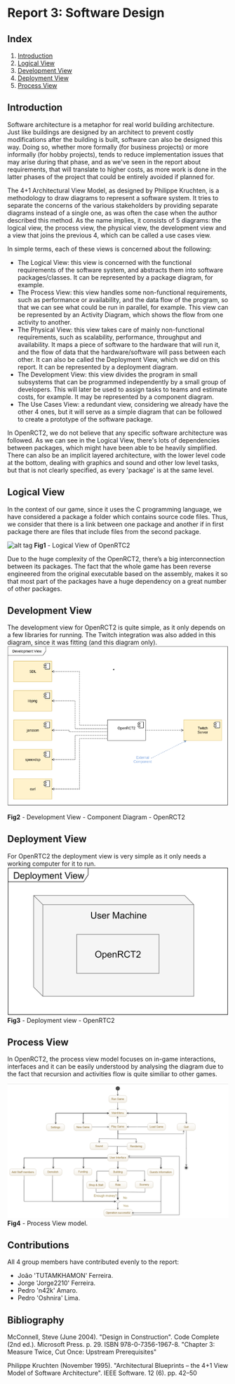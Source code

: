 # Report 3: Software Design

## Index
 1. [Introduction](#introduction)
 2. [Logical View](#logical_view)
 3. [Development View](#development_view)
 4. [Deployment View](#deployment_view)
 4. [Process View](#process_view)


## Introduction<a name="introduction"></a>
Software architecture is a metaphor for real world building architecture. Just like buildings are designed by an architect to prevent costly modifications after the building is built, software can also be designed this way. Doing so, whether more formally (for business projects) or more informally (for hobby projects), tends to reduce implementation issues that may arise during that phase, and as we've seen in the report about requirements, that will translate to higher costs, as more work is done in the latter phases of the project that could be entirely avoided if planned for.

The 4+1 Architectural View Model, as designed by Philippe Kruchten, is a methodology to draw diagrams to represent a software system. It tries to separate the concerns of the various stakeholders by providing separate diagrams instead of a single one, as was often the case when the author described this method. As the name implies, it consists of 5 diagrams: the logical view, the process view, the physical view, the development view and a view that joins the previous 4, which can be called a use cases view.

In simple terms, each of these views is concerned about the following:
* The Logical View: this view is concerned with the functional requirements of the software system, and abstracts them into software packages/classes. It can be represented by a package diagram, for example.
* The Process View: this view handles some non-functional requirements, such as performance or availability, and the data flow of the program, so that we can see what could be run in parallel, for example. This view can be represented by an Activity Diagram, which shows the flow from one activity to another.
* The Physical View: this view takes care of mainly non-functional requirements, such as scalability, performance, throughput and availability. It maps a piece of software to the hardware that will run it, and the flow of data that the hardware/software will pass between each other. It can also be called the Deployment View, which we did on this report. It can be represented by a deployment diagram.
* The Development View: this view divides the program in small subsystems that can be programmed independently by a small group of developers. This will later be used to assign tasks to teams and estimate costs, for example. It may be represented by a component diagram.
* The Use Cases View: a redundant view, considering we already have the other 4 ones, but it will serve as a simple diagram that can be followed to create a prototype of the software package.

In OpenRCT2, we do not believe that any specific software architecture was followed. As we can see in the Logical View, there's lots of dependencies between packages, which might have been able to be heavily simplified. There can also be an implicit layered architecture, with the lower level code at the bottom, dealing with graphics and sound and other low level tasks, but that is not clearly specified, as every 'package' is at the same level.

## Logical View<a name="logical_view"></a>
In the context of our game, since it uses the C programming language, we have considered a package a folder which contains source code files.
Thus, we consider that there is a link between one package and another if in first package there are files that include files from the second package.

![alt tag](https://raw.githubusercontent.com/n42k/OpenRCT2/develop/reports/Images/logical_view.png)
**Fig1** - Logical View of OpenRTC2

Due to the huge complexity of the OpenRCT2, there’s a big interconnection between its packages. The fact that the whole game has been reverse engineered from the original executable based on the assembly, makes it so that most part of the packages have a huge dependency on a great number of other packages.
## Development View<a name="development_view"></a>
The development view for OpenRCT2 is quite simple, as it only depends on a few libraries for running. The Twitch integration was also added in this diagram, since it was fitting (and this diagram only).
![alt tag](https://raw.githubusercontent.com/n42k/OpenRCT2/develop/reports/Images/ComponentDiagram.png)

**Fig2** - Development View - Component Diagram - OpenRCT2

## Deployment View<a name="deployment_view"></a>
For OpenRTC2 the deployment view is very simple as it only needs a working computer for it to run.
![alt tag](https://raw.githubusercontent.com/n42k/OpenRCT2/develop/reports/Images/Deployment%20View.png)
**Fig3** - Deployment view - OpenRTC2

## Process View<a name="process_view"></a>
In OpenRCT2, the process view model focuses on in-game interactions, interfaces and it can be easily understood by analysing the diagram due to the fact that recursion and activities flow is quite similiar to other games.

![alt tag](https://raw.githubusercontent.com/n42k/OpenRCT2/develop/reports/Images/ProcessViewModel.png)
**Fig4** - Process View model.

## Contributions
All 4 group members have contributed evenly to the report:

* João 'TUTAMKHAMON' Ferreira.
* Jorge 'Jorge2210' Ferreira.
* Pedro 'n42k' Amaro.
* Pedro 'Oshnira' Lima.

## Bibliography

McConnell, Steve (June 2004). "Design in Construction". Code Complete (2nd ed.). Microsoft Press. p. 29. ISBN 978-0-7356-1967-8. "Chapter 3: Measure Twice, Cut Once: Upstream Prerequisites"

Philippe Kruchten (November 1995). "Architectural Blueprints – the 4+1 View Model of Software Architecture". IEEE Software. 12 (6). pp. 42–50
